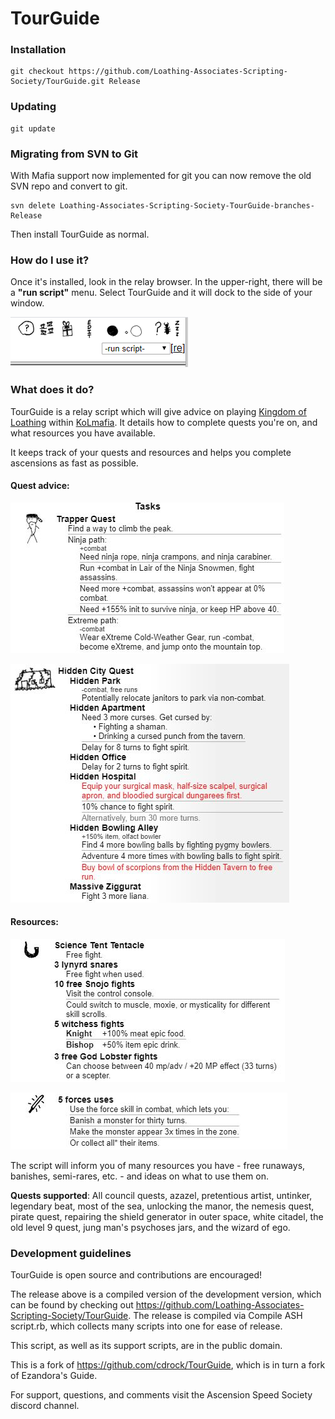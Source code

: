 # TourGuide

### Installation

```
git checkout https://github.com/Loathing-Associates-Scripting-Society/TourGuide.git Release
```

### Updating

```
git update
```

### Migrating from SVN to Git

With Mafia support now implemented for git you can now remove the old SVN repo and convert to git.

```
svn delete Loathing-Associates-Scripting-Society-TourGuide-branches-Release
```

Then install TourGuide as normal.

### How do I use it?
Once it's installed, look in the relay browser. In the upper-right, there will be a **"run script"** menu. Select TourGuide and it will dock to the side of your window.

![Instructions](/Images/Instructions.png)


### What does it do?
TourGuide is a relay script which will give advice on playing [Kingdom of Loathing](http://www.kingdomofloathing.com) within [KoLmafia](http://kolmafia.sourceforge.net). It details how to complete quests you're on, and what resources you have available.

It keeps track of your quests and resources and helps you complete ascensions as fast as possible.

#### Quest advice:

![Quest Example 1](/Images/Quest_1.JPG)

![Quest Example 2](/Images/Quest_2.JPG)

#### Resources:

![Resource 1](/Images/Resource_1.png)

![Resource 2](/Images/Resource_2.png)

The script will inform you of many resources you have - free runaways, banishes, semi-rares, etc. - and ideas on what to use them on.

**Quests supported**: All council quests, azazel, pretentious artist, untinker, legendary beat, most of the sea, unlocking the manor, the nemesis quest, pirate quest, repairing the shield generator in outer space, white citadel, the old level 9 quest, jung man's psychoses jars, and the wizard of ego.

### Development guidelines
TourGuide is open source and contributions are encouraged!

The release above is a compiled version of the development version, which can be found by checking out https://github.com/Loathing-Associates-Scripting-Society/TourGuide. The release is compiled via Compile ASH script.rb, which collects many scripts into one for ease of release.

This script, as well as its support scripts, are in the public domain.

This is a fork of https://github.com/cdrock/TourGuide, which is in turn a fork of Ezandora's Guide.

For support, questions, and comments visit the Ascension Speed Society discord channel.
